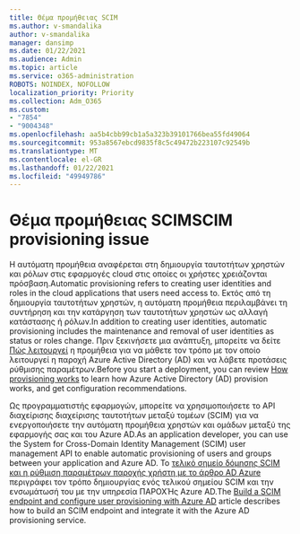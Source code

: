 ```yaml
---
title: Θέμα προμήθειας SCIM
ms.author: v-smandalika
author: v-smandalika
manager: dansimp
ms.date: 01/22/2021
ms.audience: Admin
ms.topic: article
ms.service: o365-administration
ROBOTS: NOINDEX, NOFOLLOW
localization_priority: Priority
ms.collection: Adm_O365
ms.custom:
- "7854"
- "9004348"
ms.openlocfilehash: aa5b4cbb99cb1a5a323b39101766bea55fd49064
ms.sourcegitcommit: 953a8567ebcd9835f8c5c49472b223107c92549b
ms.translationtype: MT
ms.contentlocale: el-GR
ms.lasthandoff: 01/22/2021
ms.locfileid: "49949786"
---
```

# <a name="scim-provisioning-issue"></a><span data-ttu-id="05ec6-102">Θέμα προμήθειας SCIM</span><span class="sxs-lookup"><span data-stu-id="05ec6-102">SCIM provisioning issue</span></span>

<span data-ttu-id="05ec6-103">Η αυτόματη προμήθεια αναφέρεται στη δημιουργία ταυτοτήτων χρηστών και ρόλων στις εφαρμογές cloud στις οποίες οι χρήστες χρειάζονται πρόσβαση.</span><span class="sxs-lookup"><span data-stu-id="05ec6-103">Automatic provisioning refers to creating user identities and roles in the cloud applications that users need access to.</span></span> <span data-ttu-id="05ec6-104">Εκτός από τη δημιουργία ταυτοτήτων χρηστών, η αυτόματη προμήθεια περιλαμβάνει τη συντήρηση και την κατάργηση των ταυτοτήτων χρηστών ως αλλαγή κατάστασης ή ρόλων.</span><span class="sxs-lookup"><span data-stu-id="05ec6-104">In addition to creating user identities, automatic provisioning includes the maintenance and removal of user identities as status or roles change.</span></span> <span data-ttu-id="05ec6-105">Πριν ξεκινήσετε μια ανάπτυξη, μπορείτε να δείτε [Πώς λειτουργεί](https://docs.microsoft.com/azure/active-directory/app-provisioning/how-provisioning-works) η προμήθεια για να μάθετε τον τρόπο με τον οποίο λειτουργεί η παροχή Azure Active Directory (AD) και να λάβετε προτάσεις ρύθμισης παραμέτρων.</span><span class="sxs-lookup"><span data-stu-id="05ec6-105">Before you start a deployment, you can review [How provisioning works](https://docs.microsoft.com/azure/active-directory/app-provisioning/how-provisioning-works) to learn how Azure Active Directory (AD) provision works, and get configuration recommendations.</span></span>

<span data-ttu-id="05ec6-106">Ως προγραμματιστής εφαρμογών, μπορείτε να χρησιμοποιήσετε το API διαχείρισης διαχείρισης ταυτοτήτων μεταξύ τομέων (SCIM) για να ενεργοποιήσετε την αυτόματη προμήθεια χρηστών και ομάδων μεταξύ της εφαρμογής σας και του Azure AD.</span><span class="sxs-lookup"><span data-stu-id="05ec6-106">As an application developer, you can use the System for Cross-Domain Identity Management (SCIM) user management API to enable automatic provisioning of users and groups between your application and Azure AD.</span></span> <span data-ttu-id="05ec6-107">Το [τελικό σημείο δόμησης SCIM και η ρύθμιση παραμέτρων παροχής χρήστη με το άρθρο AD Azure](https://docs.microsoft.com/azure/active-directory/app-provisioning/use-scim-to-provision-users-and-groups) περιγράφει τον τρόπο δημιουργίας ενός τελικού σημείου SCIM και την ενσωμάτωσή του με την υπηρεσία ΠΑΡΟΧΉς Azure AD.</span><span class="sxs-lookup"><span data-stu-id="05ec6-107">The [Build a SCIM endpoint and configure user provisioning with Azure AD](https://docs.microsoft.com/azure/active-directory/app-provisioning/use-scim-to-provision-users-and-groups) article describes how to build an SCIM endpoint and integrate it with the Azure AD provisioning service.</span></span>



